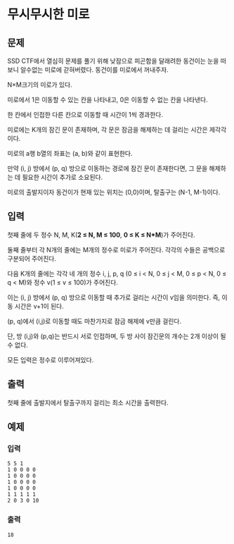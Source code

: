 # 무시무시한 미로

## 문제

SSD CTF에서 열심히 문제를 풀기 위해 낮잠으로 피곤함을 달래려한 동건이는 눈을 떠보니 알수없는 미로에 갇혀버렸다. 동건이를 미로에서 꺼내주자.

N×M크기의 미로가 있다.

미로에서 1은 이동할 수 있는 칸을 나타내고, 0은 이동할 수 없는 칸을 나타낸다.

한 칸에서 인접한 다른 칸으로 이동할 때 시간이 1씩 경과한다.

미로에는 K개의 잠긴 문이 존재하며, 각 문은 잠금을 해제하는 데 걸리는 시간은 제각각이다.

미로의 a행 b열의 좌표는 (a, b)와 같이 표현한다.

만약 (i, j) 방에서 (p, q) 방으로 이동하는 경로에 잠긴 문이 존재한다면, 그 문을 해제하는 데 필요한 시간이 추가로 소요된다.

미로의 출발지이자 동건이가 현재 있는 위치는 (0,0)이며, 탈출구는 (N-1, M-1)이다.

## 입력

첫째 줄에 두 정수 N, M, K(**2 ≤ N, M ≤ 100**, **0 ≤ K ≤ N*M**)가 주어진다.

둘째 줄부터 각 N개의 줄에는 M개의 정수로 미로가 주어진다. 각각의 수들은 공백으로 구분되어 주어진다.

다음 K개의 줄에는 각각 네 개의 정수 i, j, p, q (0 ≤ i < N, 0 ≤ j < M, 0 ≤ p < N, 0 ≤ q < M)와 정수 v(1 ≤ v ≤ 100)가 주어진다.  

이는 (i, j) 방에서 (p, q) 방으로 이동할 때 추가로 걸리는 시간이 v임을 의미한다. 즉, 이동 시간은 v+1이 된다.

(p, q)에서 (i,j)로 이동할 때도 마찬가지로 잠금 해제에 v만큼 걸린다.

단, 방 (i,j)와 (p,q)는 반드시 서로 인접하며, 두 방 사이 잠긴문의 개수는 2개 이상이 될 수 없다.

모든 입력은 정수로 이루어져있다.

## 출력

첫째 줄에 출발지에서 탈출구까지 걸리는 최소 시간을 출력한다.

## 예제

### 입력

```
5 5 1
1 0 0 0 0
1 0 0 0 0
1 0 0 0 0
1 0 0 0 0
1 1 1 1 1
2 0 3 0 10
```

### 출력

```
18
```